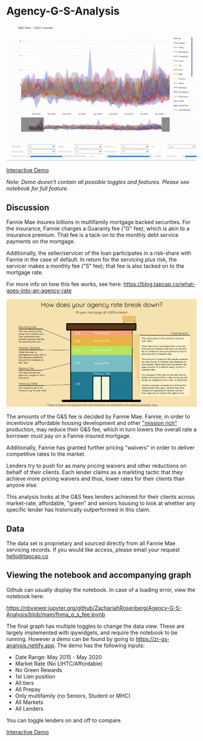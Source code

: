 # Agency-G-S-Analysis

![](animated_graph.gif)

<a href="https://zr-gs-analysis.netlify.app" target="_blank">Interactive Demo</a>

*Note: Demo doesn't contain all possible toggles and features. Please see notebook for full feature.*

## Discussion
Fannie Mae insures billions in multifamily mortgage backed securities. For the insurance, Fannie charges a Guaranty fee ("G" fee), which is akin to a insurance premium. That fee is a tack-on to the monthly debt service payments on the mortgage. 

Additionally, the seller/servicer of the loan participates in a risk-share with Fannie in the case of default. In return for the servicing *plus* risk, the servicer makes a monthly fee ("S" fee); that fee is also tacked on to the mortgage rate. 

For more info on how this fee works, see here: https://blog.tapcap.co/what-goes-into-an-agency-rate

![infographic](infographic.png)

The amounts of the G&S fee is decided by Fannie Mae. Fannie, in order to incentivize affordable housing development and other ["mission rich"](https://capmrkt.fanniemae.com/loan-we-all-own/index.html#nineteen) production, may reduce their G&S fee, which in turn lowers the overall rate a borrower must pay on a Fannie insured mortgage. 

Additionally, Fannie has granted further pricing "waivers" in order to deliver competitive rates to the market.

Lenders try to push for as many pricing waivers and other reductions on behalf of their clients. Each lender claims as a markting tactic that they achieve more pricing waivers and thus, lower rates for their clients than anyone else.

This analysis looks at the G&S fees lenders achieved for their clients across market-rate, affordable, "green" and seniors housing to look at whether any specific lender has historically outperformed in this claim.

## Data
The data set is proprietary and sourced directly from all Fannie Mae servicing records. If you would like access, please email your request hello@tapcap.co

## Viewing the notebook and accompanying graph

Github can usually display the notebook. In case of a loading error, view the notebook here:

https://nbviewer.jupyter.org/github/ZachariahRosenberg/Agency-G-S-Analysis/blob/main/fnma_g_s_fee.ipynb

The final graph has multiple toggles to change the data view. These are largely implemented with ipywidgets, and require the notebook to be running. However a demo can be found by going to https://zr-gs-analysis.netlify.app. The demo has the following inputs:

- Date Range: May 2015 - May 2020
- Market Rate (No LIHTC/Affordable)
- No Green Rewards
- 1st Lien position
- All tiers
- All Prepay
- Only multifamily (no Seniors, Student or MHC)
- All Markets
- All Lenders

You can toggle lenders on and off to compare.

<a href="https://zr-gs-analysis.netlify.app" target="_blank">Interactive Demo</a>
